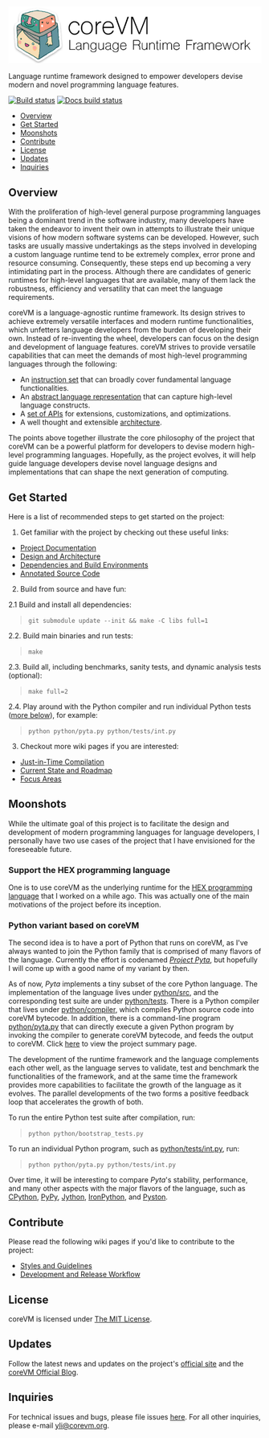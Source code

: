 ![logo](/resources/corevm_banner.png)

Language runtime framework designed to empower developers devise modern and
novel programming language features.

[![Build status](https://travis-ci.org/yanzhengli/coreVM.svg?branch=dev)](https://travis-ci.org/yanzhengli/coreVM)
[![Docs build status](https://readthedocs.org/projects/corevm/badge/?version=latest)](http://corevm.readthedocs.io/en/latest/)

* [Overview](#overview)
* [Get Started](#get-started)
* [Moonshots](#moonshots)
* [Contribute](#contribute)
* [License](#license)
* [Updates](#updates)
* [Inquiries](#inquiries)

## Overview
With the proliferation of high-level general purpose programming languages being
a dominant trend in the software industry, many developers have taken the
endeavor to invent their own in attempts to illustrate their unique visions of
how modern software systems can be developed. However, such tasks are usually
massive undertakings as the steps involved in developing a custom language
runtime tend to be extremely complex, error prone and resource consuming.
Consequently, these steps end up becoming a very intimidating part in the
process. Although there are candidates of generic runtimes for high-level
languages that are available, many of them lack the robustness, efficiency and
versatility that can meet the language requirements.

coreVM is a language-agnostic runtime framework. Its design strives to achieve
extremely versatile interfaces and modern runtime functionalities, which
unfetters language developers from the burden of developing their own. Instead
of re-inventing the wheel, developers can focus on the design and development of
language features. coreVM strives to provide versatile capabilities that can
meet the demands of most high-level programming languages through the following:

* An [instruction set](http://corevm.readthedocs.io/en/latest/reference.html#instruction-set) that can broadly cover fundamental language functionalities.
* An [abstract language representation](http://corevm.readthedocs.io/en/latest/ir_reference.html) that can capture high-level language constructs.
* A [set of APIs](http://corevm.readthedocs.io/en/latest/reference.html#apis) for extensions, customizations, and optimizations.
* A well thought and extensible [architecture](http://corevm.readthedocs.io/en/latest/design.html).

The points above together illustrate the core philosophy of the project that
coreVM can be a powerful platform for developers to devise modern high-level
programming languages. Hopefully, as the project evolves, it will help guide
language developers devise novel language designs and implementations that can
shape the next generation of computing.


## Get Started

Here is a list of recommended steps to get started on the project:

1. Get familiar with the project by checking out these useful links:
  * [Project Documentation](http://corevm.readthedocs.io/en/latest/)
  * [Design and Architecture](https://github.com/yanzhengli/coreVM/wiki/Design-and-Architecture)
  * [Dependencies and Build Environments](https://github.com/yanzhengli/coreVM/wiki/Dependencies-and-Build-Environments)
  * [Annotated Source Code](http://www.corevm.org/docs/html/index.html)

2. Build from source and have fun:

  2.1 Build and install all dependencies:
  > `git submodule update --init && make -C libs full=1`

  2.2. Build main binaries and run tests:
  > `make`

  2.3. Build all, including benchmarks, sanity tests, and dynamic analysis tests (optional):
  > `make full=2`

  2.4. Play around with the Python compiler and run individual Python tests ([more below](#python-variant-based-on-corevm)), for example:
  > `python python/pyta.py python/tests/int.py`

3. Checkout more wiki pages if you are interested:
  * [Just-in-Time Compilation](https://github.com/yanzhengli/coreVM/wiki/Just-in-Time-Compilation)
  * [Current State and Roadmap](https://github.com/yanzhengli/coreVM/wiki/Current-State-and-Roadmap)
  * [Focus Areas](https://github.com/yanzhengli/coreVM/wiki/Focus-Areas)


## Moonshots
While the ultimate goal of this project is to facilitate the design and
development of modern programming languages for language developers, I
personally have two use cases of the project that I have envisioned for the
foreseeable future.

### Support the HEX programming language
One is to use coreVM as the underlying runtime for the
[HEX programming language](http://www.github.com/yanzhengli/hex) that I
worked on a while ago. This was actually one of the main motivations of the
project before its inception.

### Python variant based on coreVM
The second idea is to have a port of Python that runs on coreVM, as I've always
wanted to join the Python family that is comprised of many flavors of the
language. Currently the effort is codenamed _[Project Pyta](https://github.com/yanzhengli/coreVM/wiki/Current-State-and-Roadmap#project-pyta)_,
but hopefully I will come up with a good name of my variant by then.

As of now, _Pyta_ implements a tiny subset of the core Python language. The
implementation of the language lives under [python/src](python/src), and the
corresponding test suite are under [python/tests](python/tests). There is a
Python compiler that lives under [python/compiler](python/compiler), which
compiles Python source code into coreVM bytecode. In addition, there is a
command-line program [python/pyta.py](python/pyta.py) that can directly execute
a given Python program by invoking the compiler to generate coreVM bytecode,
and feeds the output to coreVM. Click [here](python/README.md) to view the
project summary page.

The development of the runtime framework and the language complements each other
well, as the language serves to validate, test and benchmark the functionalities
of the framework, and at the same time the framework provides more capabilities
to facilitate the growth of the language as it evolves. The parallel
developments of the two forms a positive feedback loop that accelerates the
growth of both.

To run the entire Python test suite after compilation, run:
> `python python/bootstrap_tests.py`

To run an individual Python program, such as [python/tests/int.py](python/tests/int.py),
run:
> `python python/pyta.py python/tests/int.py`

Over time, it will be interesting to compare _Pyta_'s stability, performance,
and many other aspects with the major flavors of the language, such as
[CPython](https://www.python.org/), [PyPy](http://pypy.org/),
[Jython](http://www.jython.org/), [IronPython](http://ironpython.net/), and
[Pyston](https://github.com/dropbox/pyston).


## Contribute
Please read the following wiki pages if you'd like to contribute to the project:

* [Styles and Guidelines](https://github.com/yanzhengli/coreVM/wiki/Styles-and-Guidelines)
* [Development and Release Workflow](https://github.com/yanzhengli/coreVM/wiki/Development-and-Release-Workflow)


## License
coreVM is licensed under [The MIT License](http://opensource.org/licenses/MIT).


## Updates
Follow the latest news and updates on the project's [official site](http://www.corevm.org/)
and the [coreVM Official Blog](https://medium.com/corevm-official-blog).


## Inquiries
For technical issues and bugs, please file issues [here](https://github.com/yanzhengli/coreVM/issues/new).
For all other inquiries, please e-mail <a href="mailto:yli@corevm.org">yli@corevm.org</a>.
